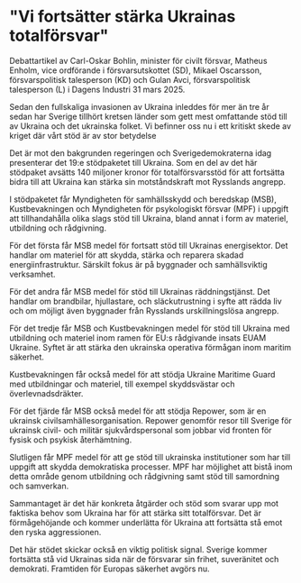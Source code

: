 # "Vi fortsätter stärka Ukrainas totalförsvar"

Debattartikel av Carl-Oskar Bohlin, minister för civilt försvar, Matheus Enholm, vice ordförande i försvarsutskottet (SD), Mikael Oscarsson, försvarspolitisk talesperson (KD) och Gulan Avci, försvarspolitisk talesperson (L) i Dagens Industri 31 mars 2025.

Sedan den fullskaliga invasionen av Ukraina inleddes för mer än tre år sedan har Sverige tillhört kretsen länder som gett mest omfattande stöd till av Ukraina och det ukrainska folket. Vi befinner oss nu i ett kritiskt skede av kriget där vårt stöd är av stor betydelse

Det är mot den bakgrunden regeringen och Sverigedemokraterna idag presenterar det 19:e stödpaketet till Ukraina. Som en del av det här stödpaket avsätts 140 miljoner kronor för totalförsvarsstöd för att fortsätta bidra till att Ukraina kan stärka sin motståndskraft mot Rysslands angrepp.

I stödpaketet får Myndigheten för samhällsskydd och beredskap (MSB), Kustbevakningen och Myndigheten för psykologiskt försvar (MPF) i uppgift att tillhandahålla olika slags stöd till Ukraina, bland annat i form av materiel, utbildning och rådgivning.

För det första får MSB medel för fortsatt stöd till Ukrainas energisektor. Det handlar om materiel för att skydda, stärka och reparera skadad energiinfrastruktur. Särskilt fokus är på byggnader och samhällsviktig verksamhet.

För det andra får MSB medel för stöd till Ukrainas räddningstjänst. Det handlar om brandbilar, hjullastare, och släckutrustning i syfte att rädda liv och om möjligt även byggnader från Rysslands urskillningslösa angrepp.

För det tredje får MSB och Kustbevakningen medel för stöd till Ukraina med utbildning och materiel inom ramen för EU:s rådgivande insats EUAM Ukraine. Syftet är att stärka den ukrainska operativa förmågan inom maritim säkerhet.

Kustbevakningen får också medel för att stödja Ukraine Maritime Guard med utbildningar och materiel, till exempel skyddsvästar och överlevnadsdräkter.

För det fjärde får MSB också medel för att stödja Repower, som är en ukrainsk civilsamhällesorganisation. Repower genomför resor till Sverige för ukrainsk civil- och militär sjukvårdspersonal som jobbar vid fronten för fysisk och psykisk återhämtning.

Slutligen får MPF medel för att ge stöd till ukrainska institutioner som har till uppgift att skydda demokratiska processer. MPF har möjlighet att bistå inom detta område genom utbildning och rådgivning samt stöd till samordning och samverkan.

Sammantaget är det här konkreta åtgärder och stöd som svarar upp mot faktiska behov som Ukraina har för att stärka sitt totalförsvar. Det är förmågehöjande och kommer underlätta för Ukraina att fortsätta stå emot den ryska aggressionen.

Det här stödet skickar också en viktig politisk signal. Sverige kommer fortsätta stå vid Ukrainas sida när de försvarar sin frihet, suveränitet och demokrati. Framtiden för Europas säkerhet avgörs nu.
